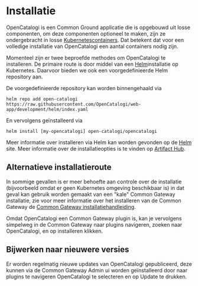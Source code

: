 # Installatie

OpenCatalogi is een Common Ground applicatie die is opgebouwd uit losse componenten, om deze componenten optioneel te maken, zijn ze ondergebracht in losse [Kubernetescontainers](https://kubernetes.io/docs/concepts/containers/). Dat betekent dat voor een volledige installatie van OpenCatalogi een aantal containers nodig zijn.

Momenteel zijn er twee beproefde methodes om OpenCatalogi te installeren. De primaire route is door middel van een [Helm](https://helm.sh/)installatie op Kubernetes. Daarvoor bieden we ook een voorgedefinieerde Helm repository aan.

De voorgedefinieerde repository kan worden binnengehaald via

```cli
helm repo add open-catalogi https://raw.githubusercontent.com/OpenCatalogi/web-app/development/helm/index.yaml
```

En vervolgens geïnstalleerd via

```cli
helm install [my-opencatalogi] open-catalogi/opencatalogi 
```

Meer informatie over installeren via Helm kan worden gevonden op de [Helm](https://helm.sh/) site. Meer informatie over de installatieopties is te vinden op [Artifact Hub](https://artifacthub.io/packages/helm/opencatalogi/commonground-gateway?modal=values).

## Alternatieve installatieroute

In sommige gevallen is er meer behoefte aan controle over de installatie (bijvoorbeeld omdat er geen Kubernetes omgeving beschikbaar is) in dat geval kan gebruik worden gemaakt van een "kale" Common Gateway installatie, zie voor meer informatie over het installeren van de Common Gateway de [Common Gateway installatiehandleiding](https://github.com/ConductionNL/commonground-gateway).

Omdat OpenCatalogi een Common Gateway plugin is, kan je vervolgens simpelweg in de Common Gateway naar plugins navigeren, zoeken naar OpenCatalogi, en op installeren klikken.

## Bijwerken naar nieuwere versies

Er worden regelmatig nieuwe updates van OpenCatalogi gepubliceerd, deze kunnen via de Common Gateway Admin ui worden geïnstalleerd door naar plugins te navigeren OpenCatalogi te selecteren en op Update te drukken.
